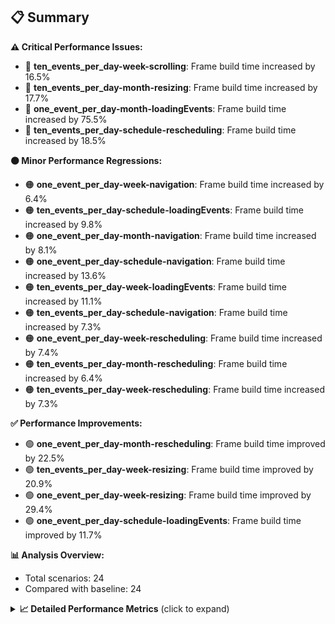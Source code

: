 ## 📋 Summary

**⚠️ Critical Performance Issues:**
- 🔴 **ten_events_per_day-week-scrolling**: Frame build time increased by 16.5%
- 🔴 **ten_events_per_day-month-resizing**: Frame build time increased by 17.7%
- 🔴 **one_event_per_day-month-loadingEvents**: Frame build time increased by 75.5%
- 🔴 **ten_events_per_day-schedule-rescheduling**: Frame build time increased by 18.5%

**🟠 Minor Performance Regressions:**
- 🟠 **one_event_per_day-week-navigation**: Frame build time increased by 6.4%
- 🟠 **ten_events_per_day-schedule-loadingEvents**: Frame build time increased by 9.8%
- 🟠 **one_event_per_day-month-navigation**: Frame build time increased by 8.1%
- 🟠 **one_event_per_day-schedule-navigation**: Frame build time increased by 13.6%
- 🟠 **ten_events_per_day-week-loadingEvents**: Frame build time increased by 11.1%
- 🟠 **ten_events_per_day-schedule-navigation**: Frame build time increased by 7.3%
- 🟠 **one_event_per_day-week-rescheduling**: Frame build time increased by 7.4%
- 🟠 **ten_events_per_day-month-rescheduling**: Frame build time increased by 6.4%
- 🟠 **ten_events_per_day-week-rescheduling**: Frame build time increased by 7.3%

**✅ Performance Improvements:**
- 🟢 **one_event_per_day-month-rescheduling**: Frame build time improved by 22.5%
- 🟢 **ten_events_per_day-week-resizing**: Frame build time improved by 20.9%
- 🟢 **one_event_per_day-week-resizing**: Frame build time improved by 29.4%
- 🟢 **one_event_per_day-schedule-loadingEvents**: Frame build time improved by 11.7%

**📊 Analysis Overview:**
- Total scenarios: 24
- Compared with baseline: 24

<details>
<summary><strong>📈 Detailed Performance Metrics</strong> (click to expand)</summary>

#### one_event_per_day-month-loadingEvents

| Metric | Current | Baseline | Change | Status |
|--------|---------|----------|--------|--------|
| Average Frame Build Time Millis | 7.22ms | 4.12ms | +3.11ms (+75.5%) | 🔴 |
| Worst Frame Build Time Millis | 14.33ms | 8.10ms | +6.23ms (+76.9%) | 🔴 |
| Missed Frame Build Budget Count | 0.5 | 0.0 | +0 (+0.0%) | 🟡 |
| Average Frame Rasterizer Time Millis | 2.15ms | 2.23ms | -0.08ms (-3.4%) | 🟡 |
| Missed Frame Rasterizer Budget Count | 0.0 | 0.0 | +0 (+0.0%) | 🟡 |
| New Gen Gc Count | 1.5 | 0.0 | +2 (+0.0%) | 🟡 |
| Old Gen Gc Count | 0.0 | 1.5 | -2 (-100.0%) | 🟢 |

#### one_event_per_day-month-navigation

| Metric | Current | Baseline | Change | Status |
|--------|---------|----------|--------|--------|
| Average Frame Build Time Millis | 5.10ms | 4.72ms | +0.38ms (+8.1%) | 🟠 |
| Worst Frame Build Time Millis | 18.24ms | 17.53ms | +0.71ms (+4.0%) | 🟠 |
| Missed Frame Build Budget Count | 1.25 | 0.75 | +0 (+66.7%) | 🔴 |
| Average Frame Rasterizer Time Millis | 3.76ms | 3.75ms | +0.01ms (+0.3%) | 🟠 |
| Missed Frame Rasterizer Budget Count | 0.25 | 0.25 | +0 (+0.0%) | 🟡 |
| New Gen Gc Count | 4.5 | 4.5 | +0 (+0.0%) | 🟡 |
| Old Gen Gc Count | 4.0 | 2.5 | +2 (+60.0%) | 🔴 |

#### one_event_per_day-month-rescheduling

| Metric | Current | Baseline | Change | Status |
|--------|---------|----------|--------|--------|
| Average Frame Build Time Millis | 0.73ms | 0.94ms | -0.21ms (-22.5%) | 🟢 |
| Worst Frame Build Time Millis | 4.11ms | 7.20ms | -3.08ms (-42.8%) | 🟢 |
| Missed Frame Build Budget Count | 0.0 | 0.0 | +0 (+0.0%) | 🟡 |
| Average Frame Rasterizer Time Millis | 3.91ms | 4.79ms | -0.88ms (-18.3%) | 🟢 |
| Missed Frame Rasterizer Budget Count | 0.25 | 3.25 | -3 (-92.3%) | 🟢 |
| New Gen Gc Count | 2.5 | 4.0 | -2 (-37.5%) | 🟢 |
| Old Gen Gc Count | 2.0 | 3.75 | -2 (-46.7%) | 🟢 |

#### one_event_per_day-month-resizing

| Metric | Current | Baseline | Change | Status |
|--------|---------|----------|--------|--------|
| Average Frame Build Time Millis | 0.59ms | 0.62ms | -0.02ms (-3.8%) | 🟡 |
| Worst Frame Build Time Millis | 4.04ms | 3.74ms | +0.31ms (+8.2%) | 🟠 |
| Missed Frame Build Budget Count | 0.0 | 0.0 | +0 (+0.0%) | 🟡 |
| Average Frame Rasterizer Time Millis | 3.49ms | 3.84ms | -0.35ms (-9.2%) | 🟢 |
| Missed Frame Rasterizer Budget Count | 0.0 | 0.0 | +0 (+0.0%) | 🟡 |
| New Gen Gc Count | 0.0 | 1.5 | -2 (-100.0%) | 🟢 |
| Old Gen Gc Count | 1.5 | 2.0 | -0 (-25.0%) | 🟢 |

#### one_event_per_day-schedule-loadingEvents

| Metric | Current | Baseline | Change | Status |
|--------|---------|----------|--------|--------|
| Average Frame Build Time Millis | 7.21ms | 8.17ms | -0.96ms (-11.7%) | 🟢 |
| Worst Frame Build Time Millis | 20.55ms | 23.48ms | -2.93ms (-12.5%) | 🟢 |
| Missed Frame Build Budget Count | 1.0 | 1.0 | +0 (+0.0%) | 🟡 |
| Average Frame Rasterizer Time Millis | 2.61ms | 2.60ms | +0.01ms (+0.2%) | 🟠 |
| Missed Frame Rasterizer Budget Count | 0.0 | 0.0 | +0 (+0.0%) | 🟡 |
| New Gen Gc Count | 2.0 | 1.5 | +0 (+33.3%) | 🔴 |
| Old Gen Gc Count | 1.5 | 2.0 | -0 (-25.0%) | 🟢 |

#### one_event_per_day-schedule-navigation

| Metric | Current | Baseline | Change | Status |
|--------|---------|----------|--------|--------|
| Average Frame Build Time Millis | 6.82ms | 6.00ms | +0.82ms (+13.6%) | 🔴 |
| Worst Frame Build Time Millis | 16.03ms | 10.72ms | +5.31ms (+49.6%) | 🔴 |
| Missed Frame Build Budget Count | 0.5 | 0.0 | +0 (+0.0%) | 🟡 |
| Average Frame Rasterizer Time Millis | 3.31ms | 3.21ms | +0.10ms (+3.1%) | 🟠 |
| Missed Frame Rasterizer Budget Count | 0.0 | 0.0 | +0 (+0.0%) | 🟡 |
| New Gen Gc Count | 6.0 | 6.0 | +0 (+0.0%) | 🟡 |
| Old Gen Gc Count | 2.75 | 2.5 | +0 (+10.0%) | 🟠 |

#### one_event_per_day-schedule-rescheduling

| Metric | Current | Baseline | Change | Status |
|--------|---------|----------|--------|--------|
| Average Frame Build Time Millis | 1.82ms | 1.91ms | -0.08ms (-4.4%) | 🟡 |
| Worst Frame Build Time Millis | 24.61ms | 24.41ms | +0.20ms (+0.8%) | 🟠 |
| Missed Frame Build Budget Count | 1.5 | 1.0 | +0 (+50.0%) | 🔴 |
| Average Frame Rasterizer Time Millis | 3.35ms | 4.95ms | -1.60ms (-32.3%) | 🟢 |
| Missed Frame Rasterizer Budget Count | 0.0 | 0.5 | -0 (-100.0%) | 🟢 |
| New Gen Gc Count | 9.0 | 8.0 | +1 (+12.5%) | 🔴 |
| Old Gen Gc Count | 4.0 | 4.0 | +0 (+0.0%) | 🟡 |

#### one_event_per_day-week-loadingEvents

| Metric | Current | Baseline | Change | Status |
|--------|---------|----------|--------|--------|
| Average Frame Build Time Millis | 1.25ms | 1.21ms | +0.03ms (+2.8%) | 🟠 |
| Worst Frame Build Time Millis | 2.36ms | 2.30ms | +0.07ms (+2.9%) | 🟠 |
| Missed Frame Build Budget Count | 0.0 | 0.0 | +0 (+0.0%) | 🟡 |
| Average Frame Rasterizer Time Millis | 2.24ms | 2.15ms | +0.10ms (+4.5%) | 🟠 |
| Missed Frame Rasterizer Budget Count | 0.0 | 0.0 | +0 (+0.0%) | 🟡 |
| New Gen Gc Count | 0.0 | 0.0 | +0 (+0.0%) | 🟡 |
| Old Gen Gc Count | 0.5 | 0.5 | +0 (+0.0%) | 🟡 |

#### one_event_per_day-week-navigation

| Metric | Current | Baseline | Change | Status |
|--------|---------|----------|--------|--------|
| Average Frame Build Time Millis | 3.01ms | 2.83ms | +0.18ms (+6.4%) | 🟠 |
| Worst Frame Build Time Millis | 9.74ms | 9.32ms | +0.42ms (+4.5%) | 🟠 |
| Missed Frame Build Budget Count | 0.0 | 0.0 | +0 (+0.0%) | 🟡 |
| Average Frame Rasterizer Time Millis | 3.60ms | 3.56ms | +0.04ms (+1.2%) | 🟠 |
| Missed Frame Rasterizer Budget Count | 0.25 | 0.25 | +0 (+0.0%) | 🟡 |
| New Gen Gc Count | 6.0 | 5.0 | +1 (+20.0%) | 🔴 |
| Old Gen Gc Count | 4.0 | 3.0 | +1 (+33.3%) | 🔴 |

#### one_event_per_day-week-rescheduling

| Metric | Current | Baseline | Change | Status |
|--------|---------|----------|--------|--------|
| Average Frame Build Time Millis | 0.64ms | 0.60ms | +0.04ms (+7.4%) | 🟠 |
| Worst Frame Build Time Millis | 3.02ms | 2.43ms | +0.59ms (+24.3%) | 🔴 |
| Missed Frame Build Budget Count | 0.0 | 0.0 | +0 (+0.0%) | 🟡 |
| Average Frame Rasterizer Time Millis | 3.95ms | 3.05ms | +0.90ms (+29.5%) | 🔴 |
| Missed Frame Rasterizer Budget Count | 0.25 | 0.25 | +0 (+0.0%) | 🟡 |
| New Gen Gc Count | 4.0 | 3.5 | +0 (+14.3%) | 🔴 |
| Old Gen Gc Count | 2.0 | 1.5 | +0 (+33.3%) | 🔴 |

#### one_event_per_day-week-resizing

| Metric | Current | Baseline | Change | Status |
|--------|---------|----------|--------|--------|
| Average Frame Build Time Millis | 0.59ms | 0.84ms | -0.25ms (-29.4%) | 🟢 |
| Worst Frame Build Time Millis | 2.36ms | 4.72ms | -2.36ms (-50.1%) | 🟢 |
| Missed Frame Build Budget Count | 0.0 | 0.0 | +0 (+0.0%) | 🟡 |
| Average Frame Rasterizer Time Millis | 3.10ms | 5.39ms | -2.29ms (-42.4%) | 🟢 |
| Missed Frame Rasterizer Budget Count | 0.0 | 0.0 | +0 (+0.0%) | 🟡 |
| New Gen Gc Count | 2.0 | 1.5 | +0 (+33.3%) | 🔴 |
| Old Gen Gc Count | 0.5 | 1.5 | -1 (-66.7%) | 🟢 |

#### one_event_per_day-week-scrolling

| Metric | Current | Baseline | Change | Status |
|--------|---------|----------|--------|--------|
| Average Frame Build Time Millis | 1.93ms | 1.91ms | +0.03ms (+1.3%) | 🟠 |
| Worst Frame Build Time Millis | 3.75ms | 4.82ms | -1.08ms (-22.3%) | 🟢 |
| Missed Frame Build Budget Count | 0.0 | 0.0 | +0 (+0.0%) | 🟡 |
| Average Frame Rasterizer Time Millis | 4.78ms | 5.21ms | -0.43ms (-8.3%) | 🟢 |
| Missed Frame Rasterizer Budget Count | 0.25 | 0.25 | +0 (+0.0%) | 🟡 |
| New Gen Gc Count | 6.0 | 6.0 | +0 (+0.0%) | 🟡 |
| Old Gen Gc Count | 2.0 | 2.5 | -0 (-20.0%) | 🟢 |

#### ten_events_per_day-month-loadingEvents

| Metric | Current | Baseline | Change | Status |
|--------|---------|----------|--------|--------|
| Average Frame Build Time Millis | 10.58ms | 10.37ms | +0.21ms (+2.1%) | 🟠 |
| Worst Frame Build Time Millis | 29.73ms | 28.17ms | +1.56ms (+5.5%) | 🟠 |
| Missed Frame Build Budget Count | 8.0 | 8.5 | -0 (-5.9%) | 🟢 |
| Average Frame Rasterizer Time Millis | 5.04ms | 5.22ms | -0.18ms (-3.5%) | 🟡 |
| Missed Frame Rasterizer Budget Count | 0.0 | 0.0 | +0 (+0.0%) | 🟡 |
| New Gen Gc Count | 10.5 | 12.0 | -2 (-12.5%) | 🟢 |
| Old Gen Gc Count | 8.0 | 8.0 | +0 (+0.0%) | 🟡 |

#### ten_events_per_day-month-navigation

| Metric | Current | Baseline | Change | Status |
|--------|---------|----------|--------|--------|
| Average Frame Build Time Millis | 11.96ms | 11.67ms | +0.29ms (+2.5%) | 🟠 |
| Worst Frame Build Time Millis | 42.29ms | 42.13ms | +0.16ms (+0.4%) | 🟠 |
| Missed Frame Build Budget Count | 3.0 | 3.0 | +0 (+0.0%) | 🟡 |
| Average Frame Rasterizer Time Millis | 4.93ms | 5.15ms | -0.22ms (-4.2%) | 🟡 |
| Missed Frame Rasterizer Budget Count | 0.0 | 0.0 | +0 (+0.0%) | 🟡 |
| New Gen Gc Count | 10.0 | 10.0 | +0 (+0.0%) | 🟡 |
| Old Gen Gc Count | 6.0 | 6.0 | +0 (+0.0%) | 🟡 |

#### ten_events_per_day-month-rescheduling

| Metric | Current | Baseline | Change | Status |
|--------|---------|----------|--------|--------|
| Average Frame Build Time Millis | 1.83ms | 1.72ms | +0.11ms (+6.4%) | 🟠 |
| Worst Frame Build Time Millis | 14.40ms | 13.28ms | +1.12ms (+8.4%) | 🟠 |
| Missed Frame Build Budget Count | 0.0 | 0.0 | +0 (+0.0%) | 🟡 |
| Average Frame Rasterizer Time Millis | 8.34ms | 7.04ms | +1.30ms (+18.5%) | 🔴 |
| Missed Frame Rasterizer Budget Count | 2.5 | 0.0 | +2 (+0.0%) | 🟡 |
| New Gen Gc Count | 6.0 | 6.0 | +0 (+0.0%) | 🟡 |
| Old Gen Gc Count | 3.5 | 1.5 | +2 (+133.3%) | 🔴 |

#### ten_events_per_day-month-resizing

| Metric | Current | Baseline | Change | Status |
|--------|---------|----------|--------|--------|
| Average Frame Build Time Millis | 2.07ms | 1.76ms | +0.31ms (+17.7%) | 🔴 |
| Worst Frame Build Time Millis | 19.40ms | 15.11ms | +4.30ms (+28.4%) | 🔴 |
| Missed Frame Build Budget Count | 0.75 | 0.25 | +0 (+200.0%) | 🔴 |
| Average Frame Rasterizer Time Millis | 8.80ms | 8.61ms | +0.19ms (+2.2%) | 🟠 |
| Missed Frame Rasterizer Budget Count | 1.0 | 0.5 | +0 (+100.0%) | 🔴 |
| New Gen Gc Count | 2.0 | 0.0 | +2 (+0.0%) | 🟡 |
| Old Gen Gc Count | 2.0 | 1.5 | +0 (+33.3%) | 🔴 |

#### ten_events_per_day-schedule-loadingEvents

| Metric | Current | Baseline | Change | Status |
|--------|---------|----------|--------|--------|
| Average Frame Build Time Millis | 5.56ms | 5.07ms | +0.49ms (+9.8%) | 🟠 |
| Worst Frame Build Time Millis | 27.37ms | 27.26ms | +0.10ms (+0.4%) | 🟠 |
| Missed Frame Build Budget Count | 3.25 | 2.25 | +1 (+44.4%) | 🔴 |
| Average Frame Rasterizer Time Millis | 3.21ms | 3.13ms | +0.08ms (+2.4%) | 🟠 |
| Missed Frame Rasterizer Budget Count | 0.0 | 0.0 | +0 (+0.0%) | 🟡 |
| New Gen Gc Count | 14.0 | 10.5 | +4 (+33.3%) | 🔴 |
| Old Gen Gc Count | 7.5 | 5.5 | +2 (+36.4%) | 🔴 |

#### ten_events_per_day-schedule-navigation

| Metric | Current | Baseline | Change | Status |
|--------|---------|----------|--------|--------|
| Average Frame Build Time Millis | 20.92ms | 19.49ms | +1.43ms (+7.3%) | 🟠 |
| Worst Frame Build Time Millis | 43.57ms | 41.54ms | +2.03ms (+4.9%) | 🟠 |
| Missed Frame Build Budget Count | 9.5 | 8.75 | +1 (+8.6%) | 🟠 |
| Average Frame Rasterizer Time Millis | 3.07ms | 3.38ms | -0.31ms (-9.3%) | 🟢 |
| Missed Frame Rasterizer Budget Count | 0.0 | 0.0 | +0 (+0.0%) | 🟡 |
| New Gen Gc Count | 20.0 | 18.5 | +2 (+8.1%) | 🟠 |
| Old Gen Gc Count | 10.0 | 10.5 | -0 (-4.8%) | 🟡 |

#### ten_events_per_day-schedule-rescheduling

| Metric | Current | Baseline | Change | Status |
|--------|---------|----------|--------|--------|
| Average Frame Build Time Millis | 1.03ms | 0.87ms | +0.16ms (+18.5%) | 🔴 |
| Worst Frame Build Time Millis | 21.57ms | 13.40ms | +8.17ms (+61.0%) | 🔴 |
| Missed Frame Build Budget Count | 1.0 | 0.0 | +1 (+0.0%) | 🟡 |
| Average Frame Rasterizer Time Millis | 5.48ms | 5.27ms | +0.21ms (+4.0%) | 🟠 |
| Missed Frame Rasterizer Budget Count | 5.0 | 2.25 | +3 (+122.2%) | 🔴 |
| New Gen Gc Count | 6.0 | 6.0 | +0 (+0.0%) | 🟡 |
| Old Gen Gc Count | 5.5 | 3.0 | +2 (+83.3%) | 🔴 |

#### ten_events_per_day-week-loadingEvents

| Metric | Current | Baseline | Change | Status |
|--------|---------|----------|--------|--------|
| Average Frame Build Time Millis | 2.45ms | 2.20ms | +0.24ms (+11.1%) | 🔴 |
| Worst Frame Build Time Millis | 10.14ms | 8.38ms | +1.76ms (+21.0%) | 🔴 |
| Missed Frame Build Budget Count | 0.0 | 0.0 | +0 (+0.0%) | 🟡 |
| Average Frame Rasterizer Time Millis | 3.99ms | 3.75ms | +0.25ms (+6.6%) | 🟠 |
| Missed Frame Rasterizer Budget Count | 0.25 | 0.25 | +0 (+0.0%) | 🟡 |
| New Gen Gc Count | 3.0 | 2.5 | +0 (+20.0%) | 🔴 |
| Old Gen Gc Count | 3.0 | 1.5 | +2 (+100.0%) | 🔴 |

#### ten_events_per_day-week-navigation

| Metric | Current | Baseline | Change | Status |
|--------|---------|----------|--------|--------|
| Average Frame Build Time Millis | 8.62ms | 8.39ms | +0.23ms (+2.8%) | 🟠 |
| Worst Frame Build Time Millis | 36.17ms | 37.40ms | -1.23ms (-3.3%) | 🟡 |
| Missed Frame Build Budget Count | 3.0 | 3.0 | +0 (+0.0%) | 🟡 |
| Average Frame Rasterizer Time Millis | 5.83ms | 5.60ms | +0.23ms (+4.1%) | 🟠 |
| Missed Frame Rasterizer Budget Count | 0.0 | 0.0 | +0 (+0.0%) | 🟡 |
| New Gen Gc Count | 10.0 | 9.5 | +0 (+5.3%) | 🟠 |
| Old Gen Gc Count | 7.0 | 7.5 | -0 (-6.7%) | 🟢 |

#### ten_events_per_day-week-rescheduling

| Metric | Current | Baseline | Change | Status |
|--------|---------|----------|--------|--------|
| Average Frame Build Time Millis | 1.27ms | 1.18ms | +0.09ms (+7.3%) | 🟠 |
| Worst Frame Build Time Millis | 6.14ms | 6.10ms | +0.04ms (+0.7%) | 🟠 |
| Missed Frame Build Budget Count | 0.0 | 0.0 | +0 (+0.0%) | 🟡 |
| Average Frame Rasterizer Time Millis | 8.94ms | 8.32ms | +0.62ms (+7.5%) | 🟠 |
| Missed Frame Rasterizer Budget Count | 8.0 | 4.75 | +3 (+68.4%) | 🔴 |
| New Gen Gc Count | 5.5 | 5.5 | +0 (+0.0%) | 🟡 |
| Old Gen Gc Count | 2.0 | 1.5 | +0 (+33.3%) | 🔴 |

#### ten_events_per_day-week-resizing

| Metric | Current | Baseline | Change | Status |
|--------|---------|----------|--------|--------|
| Average Frame Build Time Millis | 1.11ms | 1.41ms | -0.29ms (-20.9%) | 🟢 |
| Worst Frame Build Time Millis | 4.57ms | 8.19ms | -3.61ms (-44.1%) | 🟢 |
| Missed Frame Build Budget Count | 0.0 | 0.0 | +0 (+0.0%) | 🟡 |
| Average Frame Rasterizer Time Millis | 7.67ms | 10.20ms | -2.53ms (-24.8%) | 🟢 |
| Missed Frame Rasterizer Budget Count | 0.0 | 5.75 | -6 (-100.0%) | 🟢 |
| New Gen Gc Count | 0.5 | 2.0 | -2 (-75.0%) | 🟢 |
| Old Gen Gc Count | 1.0 | 2.0 | -1 (-50.0%) | 🟢 |

#### ten_events_per_day-week-scrolling

| Metric | Current | Baseline | Change | Status |
|--------|---------|----------|--------|--------|
| Average Frame Build Time Millis | 2.02ms | 1.73ms | +0.29ms (+16.5%) | 🔴 |
| Worst Frame Build Time Millis | 6.37ms | 4.61ms | +1.76ms (+38.1%) | 🔴 |
| Missed Frame Build Budget Count | 0.0 | 0.0 | +0 (+0.0%) | 🟡 |
| Average Frame Rasterizer Time Millis | 6.57ms | 6.77ms | -0.21ms (-3.1%) | 🟡 |
| Missed Frame Rasterizer Budget Count | 0.0 | 0.25 | -0 (-100.0%) | 🟢 |
| New Gen Gc Count | 8.0 | 8.0 | +0 (+0.0%) | 🟡 |
| Old Gen Gc Count | 2.0 | 2.0 | +0 (+0.0%) | 🟡 |

</details>

